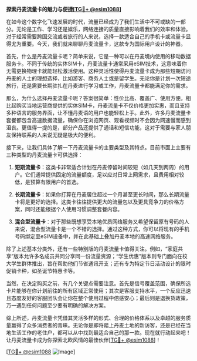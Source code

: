 **探索丹麦流量卡的魅力与便捷[[TG💪+ @esim1088](https://t.me/s/esim1088)]**

在如今这个数字化飞速发展的时代，流量已经成为了我们生活中不可或缺的一部分。无论是工作、学习还是娱乐，网络连接的质量直接影响着我们的效率和体验。对于经常需要跨国交流或者旅行的人来说，选择一款适合自己的手机卡或流量卡显得尤为重要。今天，我们就来聊聊丹麦流量卡，这款专为国际用户设计的神器。

首先，什么是丹麦流量卡呢？简单来说，它是一种可以在丹麦境内使用的移动数据服务卡。不同于传统的实体SIM卡，丹麦流量卡通常采用eSIM技术，这意味着你无需更换物理卡就能轻松激活使用。这种灵活性使得丹麦流量卡成为那些短期访问丹麦的人士的理想选择，比如游客、商务人士或是留学生。无论你是计划一次短途旅行，还是需要长期驻扎在丹麦进行学习或工作，丹麦流量卡都能满足你的需求。

那么，为什么选择丹麦流量卡呢？答案很简单：性价比高、覆盖广、使用方便。相比起购买当地运营商提供的实体SIM卡，丹麦流量卡不仅价格更加实惠，而且支持多种语言的服务界面，让不懂丹麦语的用户也能轻松上手。此外，许多丹麦流量卡套餐都包含高速数据流量，确保你在浏览网页、观看视频时不会因为网速慢而感到沮丧。更值得一提的是，部分产品还提供了通话和短信功能，这对于需要与家人朋友保持联系的人来说无疑是极大的便利。

接下来，让我们具体了解一下丹麦流量卡的主要类型及其特点。目前市面上主要有三种类型的丹麦流量卡可供选择：

1. **短期流量卡**：这类卡非常适合计划在丹麦停留时间较短（如几天到两周）的用户。它们通常提供固定的流量额度，足以应对日常上网需求，且费用相对较低，是预算有限用户的首选。
   
2. **长期流量卡**：如果你打算在丹麦居住超过一个月甚至更长时间，那么长期流量卡将是更好的选择。这类卡往往提供更大的流量包以及更具竞争力的价格方案，同时还能根据个人使用习惯调整套餐内容。

3. **混合型流量卡**：对于那些既想享受本地优质网络服务又希望保留原有号码的人来说，混合型流量卡是一个不错的选择。通过这种方式，你可以将现有的手机号码绑定至eSIM设备中，并在此基础上叠加丹麦本地的高速网络服务。

除了上述基本分类外，还有一些特别版的丹麦流量卡值得关注。例如，“家庭共享”版本允许多名成员共同分享同一份流量资源；“学生优惠”版本则专门面向在校大学生群体推出，旨在帮助他们节省通讯开支；还有专为特定节日活动设计的限时促销卡种，如圣诞节特惠卡等。

当然，在决定购买之前，有几个关键点需要注意。首先是信号覆盖范围，确保所选卡片能够在你计划前往的所有区域正常使用；其次是客服支持水平，一个反应迅速且态度友好的客服团队会让你在整个使用过程中倍感安心；最后则是退换货政策，万一遇到任何问题至少要有明确的解决方案。

综上所述，丹麦流量卡凭借其灵活多样的形式、合理的价格体系以及卓越的服务质量赢得了众多消费者的青睐。无论你是即将踏上丹麦土地的新访客，还是已经在当地生活工作的老住户，都可以从中找到最适合自己的那一款。现在就行动起来吧！让丹麦流量卡成为你探索北欧风情的最佳伙伴[[TG💪+ @esim1088](https://t.me/s/esim1088)]！

[[TG💪+ @esim1088](https://t.me/s/esim1088) ![Image](https://i.postimg.cc/4NQfJmqS/Snipaste-2025-05-13-00-14-12.png)]